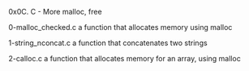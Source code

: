 0x0C. C - More malloc, free

0-malloc_checked.c	a function that allocates memory using malloc

1-string_nconcat.c	a function that concatenates two strings

2-calloc.c	a function that allocates memory for an array, using malloc
